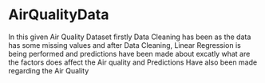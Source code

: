 # AirQualityData
In this given Air Quality Dataset firstly Data Cleaning has been as the data has some missing values and after Data Cleaning, Linear Regression  is being performed and predictions have been made about excatly what are the factors does affect the Air quality and Predictions Have also been made regarding the Air Quality 
